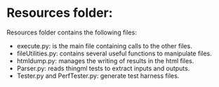 Resources folder:
=================

Resources folder contains the following files:
  * execute.py: is the main file containing calls to the other files.
  * fileUtilities.py: contains several useful functions to manipulate files.
  * htmldump.py: manages the writing of results in the html files.
  * Parser.py: reads thingml tests to extract inputs and outputs.
  * Tester.py and PerfTester.py: generate test harness files.